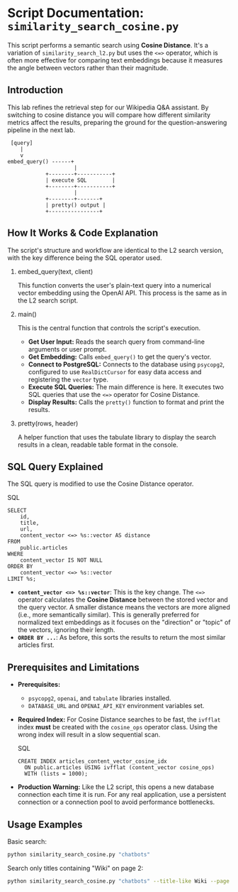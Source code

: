 # **Script Documentation: `similarity_search_cosine.py`**

This script performs a semantic search using **Cosine Distance**. It's a variation of `similarity_search_l2.py` but uses the `<=>` operator, which is often more effective for comparing text embeddings because it measures the angle between vectors rather than their magnitude.

## Introduction

This lab refines the retrieval step for our Wikipedia Q&A assistant. By switching to cosine distance you will compare how different similarity metrics affect the results, preparing the ground for the question-answering pipeline in the next lab.

```
 [query]
    |
    v
embed_query() ------+
                     |
            +--------+-----------+
            | execute SQL        |
            +--------+-----------+
                     |
            +--------+-------+
            | pretty() output |
            +----------------+
```

## **How It Works & Code Explanation**

The script's structure and workflow are identical to the L2 search version, with the key difference being the SQL operator used.

1. embed_query(text, client)
    
    This function converts the user's plain-text query into a numerical vector embedding using the OpenAI API. This process is the same as in the L2 search script.
    
2. main()
    
    This is the central function that controls the script's execution.
    
    - **Get User Input:** Reads the search query from command-line arguments or user prompt.
    - **Get Embedding:** Calls `embed_query()` to get the query's vector.
    - **Connect to PostgreSQL:** Connects to the database using `psycopg2`, configured to use `RealDictCursor` for easy data access and registering the `vector` type.
    - **Execute SQL Queries:** The main difference is here. It executes two SQL queries that use the `<=>` operator for Cosine Distance.
    - **Display Results:** Calls the `pretty()` function to format and print the results.
3. pretty(rows, header)
    
    A helper function that uses the tabulate library to display the search results in a clean, readable table format in the console.
    

## **SQL Query Explained**

The SQL query is modified to use the Cosine Distance operator.

SQL

```
SELECT 
    id, 
    title, 
    url, 
    content_vector <=> %s::vector AS distance
FROM 
    public.articles
WHERE 
    content_vector IS NOT NULL
ORDER BY 
    content_vector <=> %s::vector
LIMIT %s;
```

- **`content_vector <=> %s::vector`**: This is the key change. The `<=>` operator calculates the **Cosine Distance** between the stored vector and the query vector. A smaller distance means the vectors are more aligned (i.e., more semantically similar). This is generally preferred for normalized text embeddings as it focuses on the "direction" or "topic" of the vectors, ignoring their length.
- **`ORDER BY ...`**: As before, this sorts the results to return the most similar articles first.

## **Prerequisites and Limitations**

- **Prerequisites:**
    
    - `psycopg2`, `openai`, and `tabulate` libraries installed.
    - `DATABASE_URL` and `OPENAI_API_KEY` environment variables set.
- **Required Index:** For Cosine Distance searches to be fast, the `ivfflat` index **must** be created with the `cosine_ops` operator class. Using the wrong index will result in a slow sequential scan.
    
    SQL
    
    ```
    CREATE INDEX articles_content_vector_cosine_idx
      ON public.articles USING ivfflat (content_vector cosine_ops)
      WITH (lists = 1000);
    ```
    
- **Production Warning:** Like the L2 script, this opens a new database connection each time it is run. For any real application, use a persistent connection or a connection pool to avoid performance bottlenecks.

## Usage Examples

Basic search:

```bash
python similarity_search_cosine.py "chatbots"
```

Search only titles containing "Wiki" on page 2:

```bash
python similarity_search_cosine.py "chatbots" --title-like Wiki --page 2
```
    
